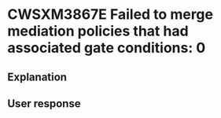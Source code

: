 # CWSXM3867E Failed to merge mediation policies that had associated gate conditions: 0

## Explanation

## User response